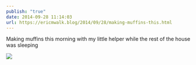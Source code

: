 ```yaml
---
publish: "true"
date: 2014-09-28 11:14:03
url: https://ericmwalk.blog/2014/09/28/making-muffins-this.html
---
```


Making muffins this morning with my little helper while the rest of the house was sleeping

![](https://ericmwalk.blog/uploads/2022/79fae5d58a.jpg)